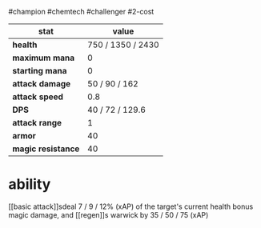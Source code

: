 #champion
#chemtech
#challenger
#2-cost

| stat | value |
|---|---|
| **health** | 750 / 1350 / 2430 |
| **maximum mana** | 0 |
| **starting mana** | 0 |
| **attack damage** | 50 / 90 / 162 |
| **attack speed** | 0.8 |
| **DPS** | 40 / 72 / 129.6 | 
| **attack range** | 1 |
| **armor** | 40 |
| **magic resistance** | 40 |

# ability
[[basic attack]]sdeal 7 / 9 / 12% (xAP) of the target's current health bonus magic damage, and [[regen]]s warwick by 35 / 50 / 75 (xAP)